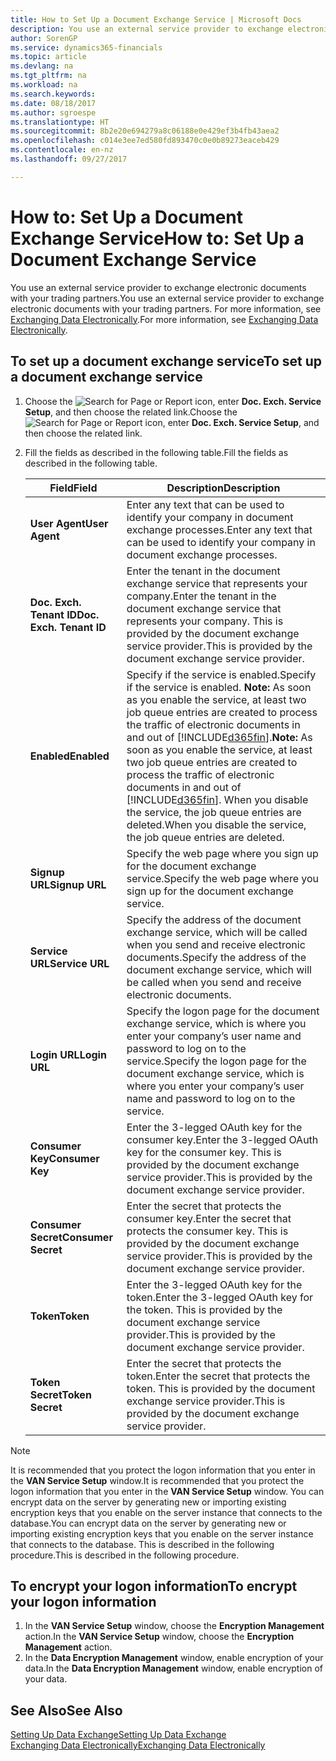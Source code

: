 ```yaml
---
title: How to Set Up a Document Exchange Service | Microsoft Docs
description: You use an external service provider to exchange electronic documents with your trading partners.
author: SorenGP
ms.service: dynamics365-financials
ms.topic: article
ms.devlang: na
ms.tgt_pltfrm: na
ms.workload: na
ms.search.keywords: 
ms.date: 08/18/2017
ms.author: sgroespe
ms.translationtype: HT
ms.sourcegitcommit: 8b2e20e694279a8c06188e0e429ef3b4fb43aea2
ms.openlocfilehash: c014e3ee7ed580fd893470c0e0b89273eaceb429
ms.contentlocale: en-nz
ms.lasthandoff: 09/27/2017

---
```

# <a name="how-to-set-up-a-document-exchange-service"></a><span data-ttu-id="8be57-103">How to: Set Up a Document Exchange Service</span><span class="sxs-lookup"><span data-stu-id="8be57-103">How to: Set Up a Document Exchange Service</span></span>
<span data-ttu-id="8be57-104">You use an external service provider to exchange electronic documents with your trading partners.</span><span class="sxs-lookup"><span data-stu-id="8be57-104">You use an external service provider to exchange electronic documents with your trading partners.</span></span> <span data-ttu-id="8be57-105">For more information, see [Exchanging Data Electronically](across-data-exchange.md).</span><span class="sxs-lookup"><span data-stu-id="8be57-105">For more information, see [Exchanging Data Electronically](across-data-exchange.md).</span></span>  

## <a name="to-set-up-a-document-exchange-service"></a><span data-ttu-id="8be57-106">To set up a document exchange service</span><span class="sxs-lookup"><span data-stu-id="8be57-106">To set up a document exchange service</span></span>  
1. <span data-ttu-id="8be57-107">Choose the ![Search for Page or Report](media/ui-search/search_small.png "Search for Page or Report icon") icon, enter **Doc. Exch. Service Setup**, and then choose the related link.</span><span class="sxs-lookup"><span data-stu-id="8be57-107">Choose the ![Search for Page or Report](media/ui-search/search_small.png "Search for Page or Report icon") icon, enter **Doc. Exch. Service Setup**, and then choose the related link.</span></span>  
2. <span data-ttu-id="8be57-108">Fill the fields as described in the following table.</span><span class="sxs-lookup"><span data-stu-id="8be57-108">Fill the fields as described in the following table.</span></span>  

    |<span data-ttu-id="8be57-109">Field</span><span class="sxs-lookup"><span data-stu-id="8be57-109">Field</span></span>|<span data-ttu-id="8be57-110">Description</span><span class="sxs-lookup"><span data-stu-id="8be57-110">Description</span></span>|  
    |---------------------------------|---------------------------------------|  
    |<span data-ttu-id="8be57-111">**User Agent**</span><span class="sxs-lookup"><span data-stu-id="8be57-111">**User Agent**</span></span>|<span data-ttu-id="8be57-112">Enter any text that can be used to identify your company in document exchange processes.</span><span class="sxs-lookup"><span data-stu-id="8be57-112">Enter any text that can be used to identify your company in document exchange processes.</span></span>|  
    |<span data-ttu-id="8be57-113">**Doc. Exch. Tenant ID**</span><span class="sxs-lookup"><span data-stu-id="8be57-113">**Doc. Exch. Tenant ID**</span></span>|<span data-ttu-id="8be57-114">Enter the tenant in the document exchange service that represents your company.</span><span class="sxs-lookup"><span data-stu-id="8be57-114">Enter the tenant in the document exchange service that represents your company.</span></span> <span data-ttu-id="8be57-115">This is provided by the document exchange service provider.</span><span class="sxs-lookup"><span data-stu-id="8be57-115">This is provided by the document exchange service provider.</span></span>|  
    |<span data-ttu-id="8be57-116">**Enabled**</span><span class="sxs-lookup"><span data-stu-id="8be57-116">**Enabled**</span></span>|<span data-ttu-id="8be57-117">Specify if the service is enabled.</span><span class="sxs-lookup"><span data-stu-id="8be57-117">Specify if the service is enabled.</span></span> <span data-ttu-id="8be57-118">**Note:**  As soon as you enable the service, at least two job queue entries are created to process the traffic of electronic documents in and out of [!INCLUDE[d365fin](includes/d365fin_md.md)].</span><span class="sxs-lookup"><span data-stu-id="8be57-118">**Note:**  As soon as you enable the service, at least two job queue entries are created to process the traffic of electronic documents in and out of [!INCLUDE[d365fin](includes/d365fin_md.md)].</span></span> <span data-ttu-id="8be57-119">When you disable the service, the job queue entries are deleted.</span><span class="sxs-lookup"><span data-stu-id="8be57-119">When you disable the service, the job queue entries are deleted.</span></span>|  
    |<span data-ttu-id="8be57-120">**Signup URL**</span><span class="sxs-lookup"><span data-stu-id="8be57-120">**Signup URL**</span></span>|<span data-ttu-id="8be57-121">Specify the web page where you sign up for the document exchange service.</span><span class="sxs-lookup"><span data-stu-id="8be57-121">Specify the web page where you sign up for the document exchange service.</span></span>|  
    |<span data-ttu-id="8be57-122">**Service URL**</span><span class="sxs-lookup"><span data-stu-id="8be57-122">**Service URL**</span></span>|<span data-ttu-id="8be57-123">Specify the address of the document exchange service, which will be called when you send and receive electronic documents.</span><span class="sxs-lookup"><span data-stu-id="8be57-123">Specify the address of the document exchange service, which will be called when you send and receive electronic documents.</span></span>|  
    |<span data-ttu-id="8be57-124">**Login URL**</span><span class="sxs-lookup"><span data-stu-id="8be57-124">**Login URL**</span></span>|<span data-ttu-id="8be57-125">Specify the logon page for the document exchange service, which is where you enter your company’s user name and password to log on to the service.</span><span class="sxs-lookup"><span data-stu-id="8be57-125">Specify the logon page for the document exchange service, which is where you enter your company’s user name and password to log on to the service.</span></span>|  
    |<span data-ttu-id="8be57-126">**Consumer Key**</span><span class="sxs-lookup"><span data-stu-id="8be57-126">**Consumer Key**</span></span>|<span data-ttu-id="8be57-127">Enter the 3-legged OAuth key for the consumer key.</span><span class="sxs-lookup"><span data-stu-id="8be57-127">Enter the 3-legged OAuth key for the consumer key.</span></span> <span data-ttu-id="8be57-128">This is provided by the document exchange service provider.</span><span class="sxs-lookup"><span data-stu-id="8be57-128">This is provided by the document exchange service provider.</span></span>|  
    |<span data-ttu-id="8be57-129">**Consumer Secret**</span><span class="sxs-lookup"><span data-stu-id="8be57-129">**Consumer Secret**</span></span>|<span data-ttu-id="8be57-130">Enter the secret that protects the consumer key.</span><span class="sxs-lookup"><span data-stu-id="8be57-130">Enter the secret that protects the consumer key.</span></span> <span data-ttu-id="8be57-131">This is provided by the document exchange service provider.</span><span class="sxs-lookup"><span data-stu-id="8be57-131">This is provided by the document exchange service provider.</span></span>|  
    |<span data-ttu-id="8be57-132">**Token**</span><span class="sxs-lookup"><span data-stu-id="8be57-132">**Token**</span></span>|<span data-ttu-id="8be57-133">Enter the 3-legged OAuth key for the token.</span><span class="sxs-lookup"><span data-stu-id="8be57-133">Enter the 3-legged OAuth key for the token.</span></span> <span data-ttu-id="8be57-134">This is provided by the document exchange service provider.</span><span class="sxs-lookup"><span data-stu-id="8be57-134">This is provided by the document exchange service provider.</span></span>|  
    |<span data-ttu-id="8be57-135">**Token Secret**</span><span class="sxs-lookup"><span data-stu-id="8be57-135">**Token Secret**</span></span>|<span data-ttu-id="8be57-136">Enter the secret that protects the token.</span><span class="sxs-lookup"><span data-stu-id="8be57-136">Enter the secret that protects the token.</span></span> <span data-ttu-id="8be57-137">This is provided by the document exchange service provider.</span><span class="sxs-lookup"><span data-stu-id="8be57-137">This is provided by the document exchange service provider.</span></span>|  

> [!NOTE]  
>  <span data-ttu-id="8be57-138">It is recommended that you protect the logon information that you enter in the **VAN Service Setup** window.</span><span class="sxs-lookup"><span data-stu-id="8be57-138">It is recommended that you protect the logon information that you enter in the **VAN Service Setup** window.</span></span> <span data-ttu-id="8be57-139">You can encrypt data on the server by generating new or importing existing encryption keys that you enable on the server instance that connects to the database.</span><span class="sxs-lookup"><span data-stu-id="8be57-139">You can encrypt data on the server by generating new or importing existing encryption keys that you enable on the server instance that connects to the database.</span></span> <span data-ttu-id="8be57-140">This is described in the following procedure.</span><span class="sxs-lookup"><span data-stu-id="8be57-140">This is described in the following procedure.</span></span>  

## <a name="to-encrypt-your-logon-information"></a><span data-ttu-id="8be57-141">To encrypt your logon information</span><span class="sxs-lookup"><span data-stu-id="8be57-141">To encrypt your logon information</span></span>  
1. <span data-ttu-id="8be57-142">In the **VAN Service Setup** window, choose the **Encryption Management** action.</span><span class="sxs-lookup"><span data-stu-id="8be57-142">In the **VAN Service Setup** window, choose the **Encryption Management** action.</span></span>  
2. <span data-ttu-id="8be57-143">In the **Data Encryption Management** window, enable encryption of your data.</span><span class="sxs-lookup"><span data-stu-id="8be57-143">In the **Data Encryption Management** window, enable encryption of your data.</span></span> <!--For more information, see [Manage Data Encryption](../manage-data-encryption.md).-->  

## <a name="see-also"></a><span data-ttu-id="8be57-144">See Also</span><span class="sxs-lookup"><span data-stu-id="8be57-144">See Also</span></span>  
[<span data-ttu-id="8be57-145">Setting Up Data Exchange</span><span class="sxs-lookup"><span data-stu-id="8be57-145">Setting Up Data Exchange</span></span>](across-set-up-data-exchange.md)  
[<span data-ttu-id="8be57-146">Exchanging Data Electronically</span><span class="sxs-lookup"><span data-stu-id="8be57-146">Exchanging Data Electronically</span></span>](across-data-exchange.md)

